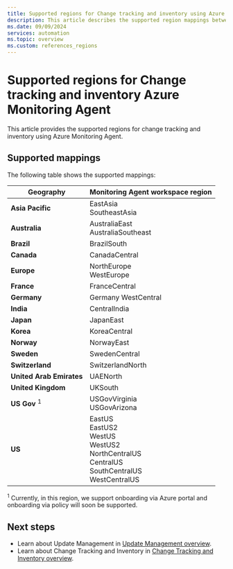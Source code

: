```yaml
---
title: Supported regions for Change tracking and inventory using Azure Monitoring Agent
description: This article describes the supported region mappings between an Automation account and monitoring agent workspace as it relates to certain features of Azure Automation.
ms.date: 09/09/2024
services: automation
ms.topic: overview
ms.custom: references_regions
---
```


# Supported regions for Change tracking and inventory Azure Monitoring Agent

This article provides the supported regions for change tracking and inventory using Azure Monitoring Agent.


## Supported mappings

The following table shows the supported mappings:

|**Geography**| **Monitoring Agent workspace region**|
|---| ---|
|**Asia Pacific**| EastAsia </br> SoutheastAsia|
|**Australia**| AustraliaEast </br> AustraliaSoutheast |
|**Brazil**| BrazilSouth|
|**Canada**| CanadaCentral|
|**Europe**| NorthEurope </br> WestEurope|
|**France**| FranceCentral|
|**Germany** | Germany WestCentral|
|**India**| CentralIndia|
|**Japan**| JapanEast|
|**Korea**| KoreaCentral|
|**Norway**| NorwayEast|
|**Sweden** | SwedenCentral|
|**Switzerland**| SwitzerlandNorth|
|**United Arab Emirates**| UAENorth|
|**United Kingdom**| UKSouth|
|**US Gov** <sup>1</sup>| USGovVirginia </br> USGovArizona |
|**US**| EastUS</br> EastUS2</br> WestUS </br> WestUS2 </br> NorthCentralUS </br> CentralUS </br> SouthCentralUS </br> WestCentralUS|

<sup>1</sup> Currently, in this region, we support onboarding via Azure portal and onboarding via policy will soon be supported.



## Next steps

* Learn about Update Management in [Update Management overview](../update-management/overview.md).
* Learn about Change Tracking and Inventory in [Change Tracking and Inventory overview](../change-tracking/overview.md).

